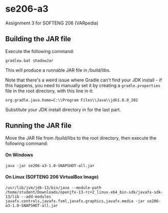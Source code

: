 # se206-a3
Assignment 3 for SOFTENG 206 (VARpedia)

## Building the JAR file

Execute the following command:

`gradlew.bat shadowJar`

This will produce a runnable JAR file in /build/libs.

Note that there's a weird issue where Gradle can't find your JDK install - if this happens, you need to
manually set it by creating a `gradle.properties` file in the root directory, with this line in it:

`org.gradle.java.home=C:\\Program Files\\Java\\jdk1.8.0_202`

Substitute your JDK install directory in for the last part.

## Running the JAR file

Move the JAR file from /build/libs to the root directory, then execute the following command:

#### On Windows

`java -jar se206-a3-1.0-SNAPSHOT-all.jar`

#### On Linux (SOFTENG 206 VirtualBox Image)

`/usr/lib/jvm/jdk-13/bin/java --module-path /home/student/Downloads/openjfx-13-rc+2_linux-x64_bin-sdk/javafx-sdk-13/lib --add-modules javafx.controls,javafx.fxml,javafx.graphics,javafx.media -jar se206-a3-1.0-SNAPSHOT-all.jar`